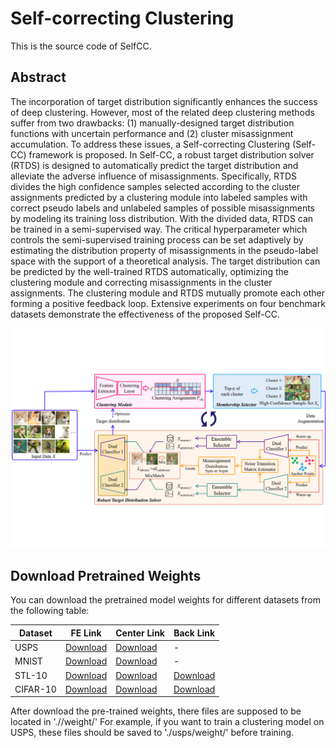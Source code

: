 # Self-correcting Clustering
This is the source code of SelfCC.

## Abstract

The incorporation of target distribution significantly enhances the success of deep clustering. However, most of the related deep clustering methods suffer from two drawbacks: (1) manually-designed target distribution functions with uncertain performance and (2) cluster misassignment accumulation. To address these issues, a Self-correcting Clustering (Self-CC) framework is proposed. In Self-CC, a robust target distribution solver (RTDS) is designed to automatically predict the target distribution and alleviate the adverse influence of misassignments. Specifically, RTDS divides the high confidence samples selected according to the cluster assignments predicted by a clustering module into labeled samples with correct pseudo labels and unlabeled samples of possible misassignments by modeling its training loss distribution. With the divided data, RTDS can be trained in a semi-supervised way. The critical hyperparameter which controls the semi-supervised training process can be set adaptively by estimating the distribution property of misassignments in the pseudo-label space with the support of a theoretical analysis. The target distribution can be predicted by the well-trained RTDS automatically, optimizing the clustering module and correcting misassignments in the cluster assignments. The clustering module and RTDS mutually promote each other forming a positive feedback loop. Extensive experiments on four benchmark datasets demonstrate the effectiveness of the proposed Self-CC.


![Main Image](/img/fig.PNG)


## Download Pretrained Weights

You can download the pretrained model weights for different datasets from the following table:

| Dataset   | FE Link                                | Center Link                              | Back Link                               |
|-----------|----------------------------------------|------------------------------------------|-----------------------------------------|
| USPS | [Download](https://drive.google.com/file/d/1yK9rzBEkHuhy2DAH-ioMRqgkqBYvUl5n/view?usp=sharing)   | [Download](https://drive.google.com/file/d/1lfpyChSy_XjndIxrobBhj5fccJhF59RV/view?usp=sharing) | -                                       |
| MNIST | [Download](https://drive.google.com/file/d/1VHNXn-Pv12sSpxrHbQUgukYyq7JdpKFC/view?usp=drive_link)   | [Download](https://drive.google.com/file/d/1-nskm52zKokX45_9JiXFnkh-ODlJE5ND/view?usp=drive_link) | -                                       |
| STL-10 | [Download](https://drive.google.com/file/d/1CEkzcuda1W7bt_U8iF7dOt8OSsEw3oia/view?usp=sharing)   | [Download](https://drive.google.com/file/d/14Z3OUcN8btiKLRFnnjwkPI6Wg_x-3gBo/view?usp=sharing) | [Download](https://drive.google.com/file/d/1DX8pNbptuaATjGyxzmco8B6TVgdJr1fP/view?usp=sharing) |
| CIFAR-10 | [Download](https://drive.google.com/file/d/1V7EaUc4UESXMQfzUDsbUxelFNmr3Y92X/view?usp=sharing)   | [Download](https://drive.google.com/file/d/1MQrsxzx0kOPbLexhBi09-60orYAEDa_S/view?usp=sharing) | [Download](https://drive.google.com/file/d/1pBvj8EIVItcoNJu3ohW1s9upOjx_Wj4_/view?usp=sharing) |

After download the pre-trained weights, there files are supposed to be located in './<dataset>/weight/'
For example, if you want to train a clustering model on USPS, these files should be saved to './usps/weight/' before training.
